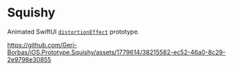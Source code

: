 #  Squishy

Animated SwiftUI [`distortionEffect`](https://developer.apple.com/documentation/swiftui/view/distortioneffect(_:maxsampleoffset:isenabled:)) prototype.

https://github.com/Geri-Borbas/iOS.Prototype.Squishy/assets/1779614/38215582-ec52-46a0-8c29-2e9798e30855

